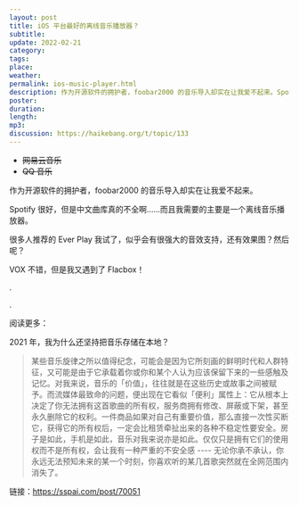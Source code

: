 ```yaml
---
layout: post
title: iOS 平台最好的离线音乐播放器？
subtitle: 
update: 2022-02-21
category: 
tags: 
place: 
weather: 
permalink: ios-music-player.html
description: 作为开源软件的拥护者，foobar2000 的音乐导入却实在让我爱不起来。Spotify 很好，但是中文曲库真的不全啊……而且我需要的主要是一个离线音乐播放器……
poster: 
duration: 
length: 
mp3: 
discussion: https://haikebang.org/t/topic/133
---
```


- <strike>网易云音乐</strike>
- <strike>QQ 音乐</strike>

作为开源软件的拥护者，foobar2000 的音乐导入却实在让我爱不起来。

Spotify 很好，但是中文曲库真的不全啊……而且我需要的主要是一个离线音乐播放器。

很多人推荐的 Ever Play 我试了，似乎会有很强大的音效支持，还有效果图？然后呢？

VOX 不错，但是我又遇到了 Flacbox！

.

.

阅读更多：

2021 年，我为什么还坚持把音乐存储在本地？

> 某些音乐旋律之所以值得纪念，可能会是因为它所刻画的鲜明时代和人群特征，又可能是由于它承载着你或你和某个人认为应该保留下来的一些感触及记忆。对我来说，音乐的「价值」，往往就是在这些历史或故事之间被赋予。而流媒体最致命的问题，便出现在它看似「便利」属性上：它从根本上决定了你无法拥有这首歌曲的所有权，服务商拥有修改、屏蔽或下架，甚至永久删除它的权利。一件商品如果对自己有重要价值，那么直接一次性买断它，获得它的所有权后，一定会比租赁牵扯出来的各种不稳定性要安全。房子是如此，手机是如此，音乐对我来说亦是如此。仅仅只是拥有它们的使用权而不是所有权，会让我有一种严重的不安全感 ---- 无论你承不承认，你永远无法预知未来的某一个时刻，你喜欢听的某几首歌突然就在全网范围内消失了。

链接：https://sspai.com/post/70051
